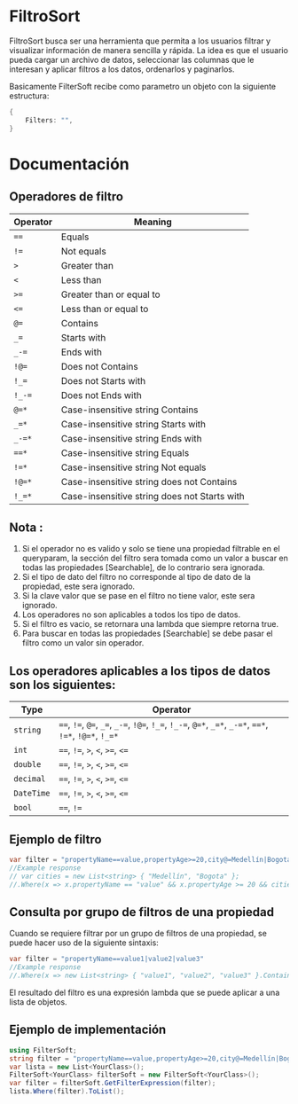 ﻿# FiltroSort

FiltroSort busca ser una herramienta que permita a los usuarios filtrar y visualizar información de manera sencilla y rápida. La idea es que el usuario pueda cargar un archivo de datos, seleccionar las columnas que le interesan y aplicar filtros a los datos, ordenarlos y paginarlos.

Basicamente FilterSoft recibe como parametro un objeto con la siguiente estructura:

``` C#
{
	Filters: "",
}
```

# Documentación

## Operadores de filtro
| Operator   | Meaning                  |
|------------|--------------------------|
| `==`       | Equals                   |
| `!=`       | Not equals               |
| `>`        | Greater than             |
| `<`        | Less than                |
| `>=`       | Greater than or equal to |
| `<=`       | Less than or equal to    |
| `@=`       | Contains                 |
| `_=`       | Starts with              |
| `_-=`      | Ends with                |
| `!@=`      | Does not Contains        |
| `!_=`      | Does not Starts with     |
| `!_-=`     | Does not Ends with       |
| `@=*`      | Case-insensitive string Contains |
| `_=*`      | Case-insensitive string Starts with |
| `_-=*`     | Case-insensitive string Ends with |
| `==*`      | Case-insensitive string Equals |
| `!=*`      | Case-insensitive string Not equals |
| `!@=*`     | Case-insensitive string does not Contains |
| `!_=*`     | Case-insensitive string does not Starts with |

## Nota : 
1. Si el operador no es valido y solo se tiene una propiedad filtrable en el queryparam, la sección del filtro sera tomada como un valor a buscar en todas las propiedades [Searchable], de lo contrario sera ignorada.
2. Si el tipo de dato del filtro no corresponde al tipo de dato de la propiedad, este sera ignorado.
3. Si la clave valor que se pase en el filtro no tiene valor, este sera ignorado.
4. Los operadores no son aplicables a todos los tipo de datos.
5. Si el filtro es vacio, se retornara una lambda que siempre retorna true.
6. Para buscar en todas las propiedades [Searchable] se debe pasar el filtro como un valor sin operador.

## Los operadores aplicables a los tipos de datos son los siguientes:

| Type       | Operator   |
|------------|------------|
| `string`   | `==`, `!=`, `@=`, `_=`, `_-=`, `!@=`, `!_=`, `!_-=`, `@=*`, `_=*`, `_-=*`, `==*`, `!=*`, `!@=*`, `!_=*` |
| `int`      | `==`, `!=`, `>`, `<`, `>=`, `<=` |
| `double`   | `==`, `!=`, `>`, `<`, `>=`, `<=` |
| `decimal`  | `==`, `!=`, `>`, `<`, `>=`, `<=` |
| `DateTime` | `==`, `!=`, `>`, `<`, `>=`, `<=` |
| `bool`     | `==`, `!=` |

## Ejemplo de filtro

``` C#
var filter = "propertyName==value,propertyAge>=20,city@=Medellín|Bogota"
//Example response 
// var cities = new List<string> { "Medellín", "Bogota" };
//.Where(x => x.propertyName == "value" && x.propertyAge >= 20 && cities.Contains(x.city))
```

## Consulta por grupo de filtros de una propiedad

Cuando se requiere filtrar por un grupo de filtros de una propiedad, se puede hacer uso de la siguiente sintaxis:

``` C#
var filter = "propertyName==value1|value2|value3"
//Example response
//.Where(x => new List<string> { "value1", "value2", "value3" }.Contains(x.propertyName))
```

El resultado del filtro es una expresión lambda que se puede aplicar a una lista de objetos.

## Ejemplo de implementación

``` C#
using FilterSoft;
string filter = "propertyName==value,propertyAge>=20,city@=Medellín|Bogota";
var lista = new List<YourClass>();
FilterSoft<YourClass> filterSoft = new FilterSoft<YourClass>();
var filter = filterSoft.GetFilterExpression(filter);
lista.Where(filter).ToList();
```
